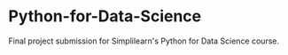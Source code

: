 # Python-for-Data-Science
Final project submission for Simplilearn's Python for Data Science course.
